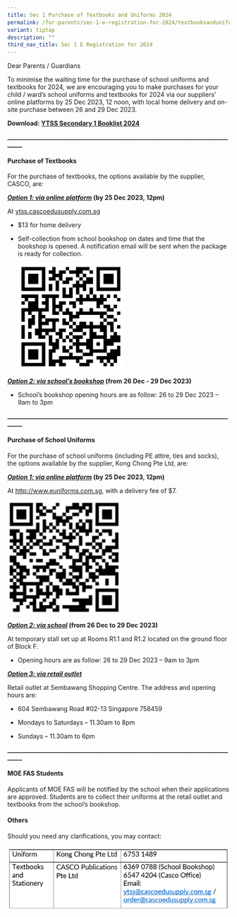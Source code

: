```yaml
---
title: Sec 1 Purchase of Textbooks and Uniforms 2024
permalink: /for-parents/sec-1-e-registration-for-2024/textbooksanduniforms/
variant: tiptap
description: ""
third_nav_title: Sec 1 E Registration for 2024
---
```

<p>Dear Parents / Guardians</p><p>To minimise the waiting time for the purchase of school uniforms and textbooks for 2024, we are encouraging you to make purchases for your child / ward’s school uniforms and textbooks for 2024 via our suppliers’ online platforms by 25 Dec 2023, 12 noon, with local home delivery and on-site purchase between 26 and 29 Dec 2023.</p><p><strong>Download: <a href="/files/YTSS_Sec_1_Booklist_2024.pdf" rel="noopener noreferrer nofollow" target="_blank">YTSS Secondary 1 Booklist 2024</a></strong></p><p><strong>________________________________________________________________________________</strong></p><h4><strong>Purchase of Textbooks</strong></h4><p>For the purchase of textbooks, the options available by the supplier, CASCO, are:</p><p><strong><em><u>Option 1: via online platform</u></em> (by 25 Dec 2023, 12pm)</strong></p><p>At <a href="http://ytss.cascoedusupply.com.sg" rel="noopener noreferrer nofollow" target="_blank">ytss.cascoedusupply.com.sg</a></p><ul data-tight="true" class="tight"><li><p>$13 for home delivery</p></li><li><p>Self-collection from school bookshop on dates and time that the bookshop is opened. A notification email will be sent when the package is ready for collection.</p><p></p><div class="isomer-image-wrapper"><img style="width: 50%;" height="auto" width="100%" alt="" src="/images/purchase_textbooks_option_1.png"></div></li></ul><p><strong><em><u>Option 2: via school’s bookshop</u></em> (from 26 Dec - 29 Dec 2023)</strong></p><ul data-tight="true" class="tight"><li><p>School’s bookshop opening hours are as follow: 26 to 29 Dec 2023 – 9am to 3pm</p></li></ul><p><strong>________________________________________________________________________________</strong></p><h4><strong>Purchase of School Uniforms</strong></h4><p>For the purchase of school uniforms (including PE attire, ties and socks), the options available by the supplier, Kong Chong Pte Ltd, are:</p><p><strong><em><u>Option 1: via online platform</u></em> (by 25 Dec 2023, 12pm)</strong></p><p>At <a href="http://www.euniforms.com.sg" rel="noopener noreferrer nofollow" target="_blank">http://www.euniforms.com.sg</a>, with a delivery fee of $7.</p><div class="isomer-image-wrapper"><img style="width: 50%;" height="auto" width="100%" alt="" src="/images/purchase_uniform_option_1.png"></div><p><strong><em><u>Option 2: via school</u></em> (from 26 Dec to 29 Dec 2023)</strong></p><p>At temporary stall set up at Rooms R1.1 and R1.2 located on the ground floor of Block F.</p><ul data-tight="true" class="tight"><li><p>Opening hours are as follow: 26 to 29 Dec 2023 – 9am to 3pm</p></li></ul><p><strong><em><u>Option 3: via retail outlet</u></em></strong></p><p>Retail outlet at Sembawang Shopping Centre. The address and opening hours are:</p><ul data-tight="true" class="tight"><li><p>604 Sembawang Road #02-13 Singapore 758459</p></li><li><p>Mondays to Saturdays – 11.30am to 8pm</p></li><li><p>Sundays – 11.30am to 6pm</p></li></ul><p><strong>________________________________________________________________________________</strong></p><h4>MOE FAS Students</h4><p>Applicants of MOE FAS will be notified by the school when their applications are approved. Students are to collect their uniforms at the retail outlet and textbooks from the school’s bookshop.</p><h4>Others</h4><p>Should you need any clarifications, you may contact:</p><div class="isomer-image-wrapper"><img style="width: 100%" height="auto" width="100%" alt="" src="/images/textbook_uniform_contact.png"></div><p></p>